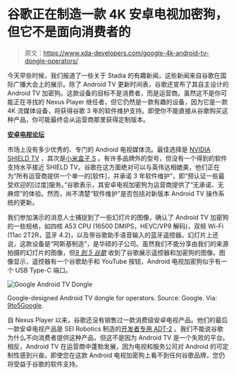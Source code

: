 # 谷歌正在制造一款 4K 安卓电视加密狗，但它不是面向消费者的

> 原文：<https://www.xda-developers.com/google-4k-android-tv-dongle-operators/>

今天早些时候，我们报道了一些关于 Stadia 的有趣新闻，这些新闻来自谷歌在国际广播大会上的展示。除了 Android TV 更新时间表，谷歌还宣布了其自主设计的 Android TV 加密狗。这款设备的目标不是消费者，而是运营商。虽然这不是你可能正在寻找的 Nexus Player 继任者，但它仍然是一款有趣的设备，因为它是一款 4K 流媒体设备，将获得谷歌 3 年的软件维护支持。即使你不能直接从谷歌购买这种产品，你可能最终会从运营商那里获得定制版本。

[**安卓电视论坛**](https://forum.xda-developers.com/android-tv/)

市场上没有多少优秀的、专门的 Android 电视媒体流。最佳选择是 [NVIDIA SHIELD TV](https://www.xda-developers.com/nvidia-shield-android-tv-android-pie/) ，其次是[小米盒子 S](https://www.xda-developers.com/xiaomi-mi-box-s-android-oreo-assitant-4k-hdr/) 。有许多品牌外的型号，但没有一个得到的软件支持水平接近 SHIELD TV。谷歌在这方面绝对可以与英伟达相媲美，他们正在为“所有运营商提供一个单一的[软件]，并承诺 3 年软件维护”，即“预认证一些最受欢迎的[过度]服务。”谷歌表示，其安卓电视加密狗为运营商提供了“无承诺、无麻烦”的体验。然而，尚不清楚“软件维护”是否包括对新版本 Android TV 操作系统的更新。

我们参加演示的消息人士捕捉到了一些幻灯片的图像，确认了 Android TV 加密狗的一些规格，如四核 A53 CPU (16500 DMIPS，HEVC/VP9 解码)，双频 Wi-Fi (11ac 2T2R，蓝牙 4.2)，以及带谷歌助手语音输入的蓝牙遥控器。幻灯片上还说，这款设备是“阿斯基制造”，是华硕的子公司。虽然我们不能分享由我们的来源拍摄的幻灯片的图像，但[*9 到 5 谷歌*](https://9to5google.com/2019/09/16/google-android-tv-operator-dongle/) 收到了谷歌展示遥控器和加密狗的图像。图像显示，遥控器有一个谷歌助手和 YouTube 按钮，Android 电视加密狗似乎有一个 USB Type-C 端口。

 <picture>![Google Android TV Dongle](img/ad6b6d89d499f845c5c414689c62342d.png)</picture> 

Google-designed Android TV dongle for operators. Source: Google. Via: [9to5Google](https://9to5google.com/2019/09/16/google-android-tv-operator-dongle/).

自 Nexus Player 以来，谷歌还没有销售过一款消费级安卓电视产品。他们的最后一款安卓电视产品是 SEI Robotics 制造的[开发者专用 ADT-2](https://www.xda-developers.com/android-pie-android-tv-adt-2/) 。我们不能说谷歌为什么不向消费者提供这种产品，但这不是因为 Android TV 是一个失败的平台。相反，Android TV 在运营商中蓬勃发展，因为电视和服务公司对 Android 的可定制性感到兴奋。即使您在这款 Android 电视加密狗上看不到任何谷歌品牌，您仍将受益于谷歌的软件支持。
